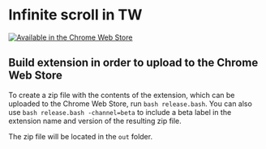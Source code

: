 # Infinite scroll in TW
[![Available in the Chrome Web Store](https://developer.chrome.com/webstore/images/ChromeWebStore_Badge_v2_206x58.png)](https://chrome.google.com/webstore/detail/infinite-scroll-in-tw/hpgakoecmgibigdbnljgecablpipbajb)

## Build extension in order to upload to the Chrome Web Store
To create a zip file with the contents of the extension, which can be uploaded to the Chrome Web Store, run `bash release.bash`. You can also use `bash release.bash -channel=beta` to include a beta label in the extension name and version of the resulting zip file.

The zip file will be located in the `out` folder.

